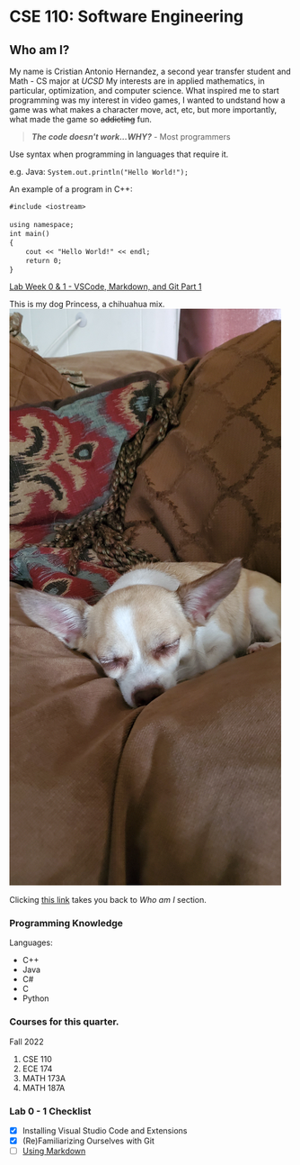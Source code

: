 # CSE 110: Software Engineering

## **Who am I?**
 My name is Cristian Antonio Hernandez, a second year transfer student and Math - CS major at _UCSD_  My interests are in applied mathematics, in particular, optimization, and computer science. What inspired me to start programming was my interest in video games, I wanted to undstand how a game was what makes a character move, act, etc, but more importantly, what made the game so ~~addicting~~ fun.

 > ***The code doesn't work...WHY?*** - Most programmers 

Use syntax when programming in languages that require it. 

e.g. Java:  `System.out.println("Hello World!");`

An example of a program in C++:
```
#include <iostream>

using namespace;
int main()
{
    cout << "Hello World!" << endl;   
    return 0; 
}
```
[Lab Week 0 & 1 - VSCode, Markdown, and Git Part 1](https://canvas.ucsd.edu/courses/39754/assignments/526068)

This is my dog Princess, a chihuahua mix. ![This is an image](Dog.jpg)

Clicking [this link](#who-am-i) takes you back to _Who am I_ section.

### Programming Knowledge
Languages:
* C++
* Java
* C#
* C
* Python

### Courses for this quarter.
Fall 2022
1. CSE 110
2. ECE 174
3. MATH 173A
4. MATH 187A

### Lab 0 - 1 Checklist
- [x] Installing Visual Studio Code and Extensions
- [x] (Re)Familiarizing Ourselves with Git
- [ ] [Using Markdown](https://docs.github.com/en/get-started/writing-on-github/getting-started-with-writing-and-formatting-on-github/basic-writing-and-formatting-syntax#task-lists)